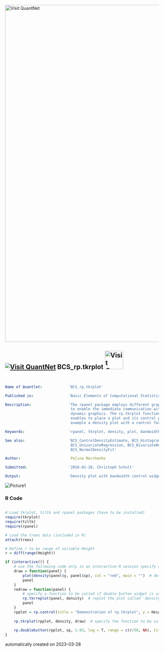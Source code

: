[<img src="https://github.com/QuantLet/Styleguide-and-FAQ/blob/master/pictures/banner.png" width="1100" alt="Visit QuantNet">](http://quantlet.de/)

## [<img src="https://github.com/QuantLet/Styleguide-and-FAQ/blob/master/pictures/qloqo.png" alt="Visit QuantNet">](http://quantlet.de/) **BCS_rp.tkrplot** [<img src="https://github.com/QuantLet/Styleguide-and-FAQ/blob/master/pictures/QN2.png" width="60" alt="Visit QuantNet 2.0">](http://quantlet.de/)

```yaml


Name of Quantlet:            'BCS_rp.tkrplot'

Published in:                'Basic Elements of Computational Statistics'

Description:                 'The rpanel package employs different graphical user interface (GUI) controls
                              to enable the immediate communication with the graphical output and provides
                              dynamic graphics. The rp.tkrplot function uses the tkrplot package and
                              enables to place a plot and its control panel in a single window. In this
                              example a density plot with a control for altering the bandwidth is drawn.'

Keywords:                    'rpanel, tkrplot, density, plot, bandwidth'

See also:                    'BCS_ControlDensityEstimate, BCS_HistogramBoxplotOption,
                              BCS_UnivariateRegression, BCS_BivariateRegression,
                              BCS_NormalDensityFit'

Author:                       Polina Marchenko

Submitted:                   '2016-01-28, Christoph Schult'

Output:                      'Density plot with bandwidth control widget.'

```

![Picture1](BCS_rp.tkrplot.png)

### R Code
```r

# Load tkrplot, tcltk and rpanel packages (have to be installed)
require(tkrplot)
require(tcltk)
require(rpanel)

# Load the trees data (included in R)
attach(trees)

# Define r to be range of variable Height
r = diff(range(Height))

if (interactive()) {
    # use the following code only in an interactive R session specify a function to be called by rp.tkrplot
    draw = function(panel) {
        plot(density(panel$y, panel$sp), col = "red", main = "")  # define color and title of plot
        panel
    }
    redraw = function(panel) {
        # specify a function to be called if double button widget is used
        rp.tkrreplot(panel, density)  # replot the plot called 'density' in the window 'panel'
        panel
    }
    rpplot = rp.control(title = "Demonstration of rp.tkrplot", y = Height, sp = r/8)  # variables controlled by control panel
    
    rp.tkrplot(rpplot, density, draw)  # specify the function to be called to draw the plot
    
    rp.doublebutton(rpplot, sp, 1.03, log = T, range = c(r/50, NA), title = "Bandwidth", action = redraw)  # call the function redraw if widget is used
}

```

automatically created on 2023-03-28